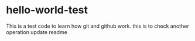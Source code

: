 # hello-world-test
This is a test code to learn how git and github work.
this is to check another operation
update readme
